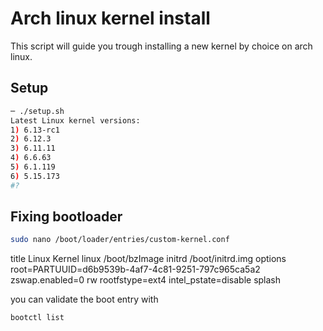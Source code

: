 # Arch linux kernel install

This script will guide you trough installing a new kernel by choice on arch linux.

## Setup

```bash
─ ./setup.sh
Latest Linux kernel versions:
1) 6.13-rc1
2) 6.12.3
3) 6.11.11
4) 6.6.63
5) 6.1.119
6) 5.15.173
#?
```

## Fixing bootloader


```bash
sudo nano /boot/loader/entries/custom-kernel.conf
```

title Linux Kernel
linux /boot/bzImage
initrd /boot/initrd.img
options root=PARTUUID=d6b9539b-4af7-4c81-9251-797c965ca5a2 zswap.enabled=0 rw rootfstype=ext4 intel_pstate=disable splash

you can validate the boot entry with

```bash
bootctl list
```
